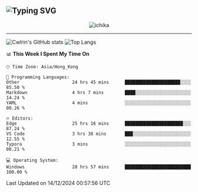 ![Typing SVG](https://readme-typing-svg.demolab.com?font=Jost&size=24&pause=1000&color=7799EE&vCenter=true&multiline=true&random=false&width=435&height=100&lines=Hi+there;I'm+Sakurakouji+Nanaha;You+can+also+tell+me+Cwlrin%E2%98%86)
---
<p align="center">
  <img src="https://image.cwlrin.wiki/images/2024/11/09/1000015899.md.png" alt="ichika" border="0" />
</p>

---
![Cwlrin's GitHub stats](https://github-readme-stats.vercel.app/api?username=cwlrin&show_icons=true&theme=buefy)
![Top Langs](https://github-readme-stats.vercel.app/api/top-langs/?username=cwlrin&layout=compact&hide=html,css)

<!--START_SECTION:waka-->
📊 **This Week I Spent My Time On** 

```text
🕑︎ Time Zone: Asia/Hong_Kong

💬 Programming Languages: 
Other                    24 hrs 45 mins      █████████████████████░░░░   85.50 % 
Markdown                 4 hrs 7 mins        ████░░░░░░░░░░░░░░░░░░░░░   14.24 % 
YAML                     4 mins              ░░░░░░░░░░░░░░░░░░░░░░░░░   00.26 % 

🔥 Editors: 
Edge                     25 hrs 16 mins      ██████████████████████░░░   87.24 % 
VS Code                  3 hrs 38 mins       ███░░░░░░░░░░░░░░░░░░░░░░   12.55 % 
Typora                   3 mins              ░░░░░░░░░░░░░░░░░░░░░░░░░   00.21 % 

💻 Operating System: 
Windows                  28 hrs 57 mins      █████████████████████████   100.00 % 
```


 Last Updated on 14/12/2024 00:57:56 UTC
<!--END_SECTION:waka-->
